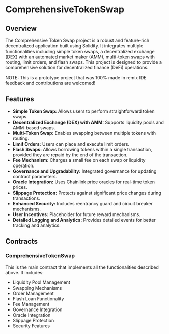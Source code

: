# ComprehensiveTokenSwap

## Overview

The Comprehensive Token Swap project is a robust and feature-rich decentralized application built using Solidity. It integrates multiple functionalities including simple token swaps, a decentralized exchange (DEX) with an automated market maker (AMM), multi-token swaps with routing, limit orders, and flash swaps. This project is designed to provide a comprehensive solution for decentralized finance (DeFi) operations.

NOTE: This is a prototype project that was 100% made in remix IDE feedback and contributions are welcomed!

## Features

- **Simple Token Swap:** Allows users to perform straightforward token swaps.
- **Decentralized Exchange (DEX) with AMM:** Supports liquidity pools and AMM-based swaps.
- **Multi-Token Swap:** Enables swapping between multiple tokens with routing.
- **Limit Orders:** Users can place and execute limit orders.
- **Flash Swaps:** Allows borrowing tokens within a single transaction, provided they are repaid by the end of the transaction.
- **Fee Mechanism:** Charges a small fee on each swap or liquidity operation.
- **Governance and Upgradability:** Integrated governance for updating contract parameters.
- **Oracle Integration:** Uses Chainlink price oracles for real-time token prices.
- **Slippage Protection:** Protects against significant price changes during transactions.
- **Enhanced Security:** Includes reentrancy guard and circuit breaker mechanisms.
- **User Incentives:** Placeholder for future reward mechanisms.
- **Detailed Logging and Analytics:** Provides detailed events for better tracking and analytics.

## Contracts

### ComprehensiveTokenSwap

This is the main contract that implements all the functionalities described above. It includes:

- Liquidity Pool Management
- Swapping Mechanisms
- Order Management
- Flash Loan Functionality
- Fee Management
- Governance Integration
- Oracle Integration
- Slippage Protection
- Security Features

